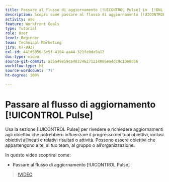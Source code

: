 ```yaml
---
title: Passare al flusso di aggiornamento [!UICONTROL Pulse] in  [!DNL Goals]
description: Scopri come passare al flusso di aggiornamento [!UICONTROL Pulse] in [!DNL   Goals].
activity: use
feature: Workfront Goals
type: Tutorial
role: User
level: Beginner
team: Technical Marketing
jira: KT-8927
exl-id: 441d5056-5e5f-4104-aa44-321fe0da9a12
doc-type: video
source-git-commit: a25a49e59ca483246271214886ea4dc9c10e8d66
workflow-type: ht
source-wordcount: '77'
ht-degree: 100%

---
```


# Passare al flusso di aggiornamento [!UICONTROL Pulse]

Usa la sezione [!UICONTROL Pulse] per rivedere e richiedere aggiornamenti agli obiettivi che potrebbero influenzare il progresso dei tuoi obiettivi, inclusi obiettivi allineati e relativi risultati o attività. Possono essere obiettivi che appartengono a te, al tuo team, al gruppo o all’organizzazione.

In questo video scoprirai come:

* Passare al flusso di aggiornamento [!UICONTROL Pulse]

>[!VIDEO](https://video.tv.adobe.com/v/335199/?quality=12&learn=on)
